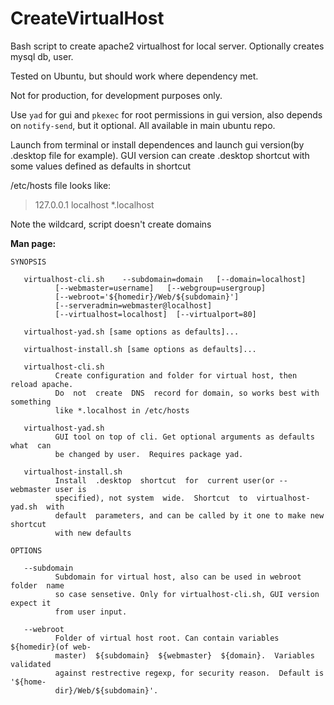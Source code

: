 # CreateVirtualHost
Bash script to create apache2 virtualhost for local server. Optionally creates mysql db, user.

Tested on Ubuntu, but should work where dependency met.

Not for production, for development purposes only.

Use `yad` for gui and `pkexec` for root permissions in gui version, also depends on `notify-send`, but it optional.
All available in main ubuntu repo.

Launch from terminal or install dependences and launch gui version(by .desktop file for example). GUI version can create .desktop shortcut with some values defined as defaults in shortcut

/etc/hosts file looks like:
>127.0.0.1	localhost	*.localhost

Note the wildcard, script doesn't create domains

**Man page:**

    SYNOPSIS

       virtualhost-cli.sh    --subdomain=domain   [--domain=localhost]
              [--webmaster=username]   [--webgroup=usergroup]
              [--webroot='${homedir}/Web/${subdomain}']
              [--serveradmin=webmaster@localhost]
              [--virtualhost=localhost]  [--virtualport=80]

       virtualhost-yad.sh [same options as defaults]...

       virtualhost-install.sh [same options as defaults]...

       virtualhost-cli.sh
              Create configuration and folder for virtual host, then reload apache.
              Do  not  create  DNS  record for domain, so works best with something
              like *.localhost in /etc/hosts

       virtualhost-yad.sh
              GUI tool on top of cli. Get optional arguments as defaults  what  can
              be changed by user.  Requires package yad.

       virtualhost-install.sh
              Install  .desktop  shortcut  for  current user(or --webmaster user is
              specified), not system  wide.  Shortcut  to  virtualhost-yad.sh  with
              default  parameters, and can be called by it one to make new shortcut
              with new defaults

    OPTIONS

       --subdomain
              Subdomain for virtual host, also can be used in webroot  folder  name
              so case sensetive. Only for virtualhost-cli.sh, GUI version expect it
              from user input.

       --webroot
              Folder of virtual host root. Can contain variables ${homedir}(of web‐
              master)  ${subdomain}  ${webmaster}  ${domain}.  Variables  validated
              against restrective regexp, for security reason.  Default is '${home‐
              dir}/Web/${subdomain}'.

